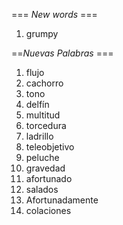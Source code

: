 === *New words* ===

1. grumpy

==*Nuevas Palabras* ===

1. flujo
2. cachorro
3. tono
4. delfín
5. multitud
6. torcedura
7. ladrillo
8. teleobjetivo
9. peluche
10. gravedad
11. afortunado
12. salados
13. Afortunadamente
14. colaciones
